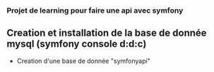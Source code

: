 ### Projet de learning pour faire une api avec symfony

## Creation et installation de la base de donnée mysql (symfony console d:d:c)
- Creation d'une base de donnée "symfonyapi"